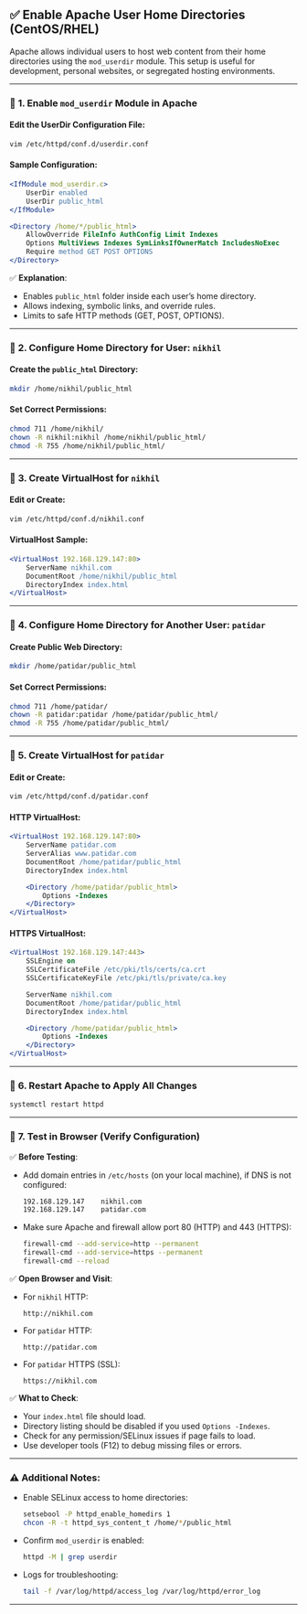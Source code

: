 
## ✅ **Enable Apache User Home Directories (CentOS/RHEL)**

Apache allows individual users to host web content from their home directories using the `mod_userdir` module. This setup is useful for development, personal websites, or segregated hosting environments.

---

### 🔹 **1. Enable `mod_userdir` Module in Apache**

#### Edit the UserDir Configuration File:
```bash
vim /etc/httpd/conf.d/userdir.conf
```

#### Sample Configuration:
```apache
<IfModule mod_userdir.c>
    UserDir enabled
    UserDir public_html
</IfModule>

<Directory /home/*/public_html>
    AllowOverride FileInfo AuthConfig Limit Indexes
    Options MultiViews Indexes SymLinksIfOwnerMatch IncludesNoExec
    Require method GET POST OPTIONS
</Directory>
```

✅ **Explanation**:
- Enables `public_html` folder inside each user’s home directory.
- Allows indexing, symbolic links, and override rules.
- Limits to safe HTTP methods (GET, POST, OPTIONS).

---

### 🔹 **2. Configure Home Directory for User: `nikhil`**

#### Create the `public_html` Directory:
```bash
mkdir /home/nikhil/public_html
```

#### Set Correct Permissions:
```bash
chmod 711 /home/nikhil/
chown -R nikhil:nikhil /home/nikhil/public_html/
chmod -R 755 /home/nikhil/public_html/
```

---

### 🔹 **3. Create VirtualHost for `nikhil`**

#### Edit or Create:
```bash
vim /etc/httpd/conf.d/nikhil.conf
```

#### VirtualHost Sample:
```apache
<VirtualHost 192.168.129.147:80>
    ServerName nikhil.com
    DocumentRoot /home/nikhil/public_html
    DirectoryIndex index.html
</VirtualHost>
```

---

### 🔹 **4. Configure Home Directory for Another User: `patidar`**

#### Create Public Web Directory:
```bash
mkdir /home/patidar/public_html
```

#### Set Correct Permissions:
```bash
chmod 711 /home/patidar/
chown -R patidar:patidar /home/patidar/public_html/
chmod -R 755 /home/patidar/public_html/
```

---

### 🔹 **5. Create VirtualHost for `patidar`**

#### Edit or Create:
```bash
vim /etc/httpd/conf.d/patidar.conf
```

#### HTTP VirtualHost:
```apache
<VirtualHost 192.168.129.147:80>
    ServerName patidar.com
    ServerAlias www.patidar.com
    DocumentRoot /home/patidar/public_html
    DirectoryIndex index.html

    <Directory /home/patidar/public_html>
        Options -Indexes
    </Directory>
</VirtualHost>
```

#### HTTPS VirtualHost:
```apache
<VirtualHost 192.168.129.147:443>
    SSLEngine on
    SSLCertificateFile /etc/pki/tls/certs/ca.crt
    SSLCertificateKeyFile /etc/pki/tls/private/ca.key

    ServerName nikhil.com
    DocumentRoot /home/patidar/public_html
    DirectoryIndex index.html

    <Directory /home/patidar/public_html>
        Options -Indexes
    </Directory>
</VirtualHost>
```

---

### 🔹 **6. Restart Apache to Apply All Changes**
```bash
systemctl restart httpd
```

---

### 🔹 **7. Test in Browser (Verify Configuration)**

✅ **Before Testing**:
- Add domain entries in `/etc/hosts` (on your local machine), if DNS is not configured:
  ```bash
  192.168.129.147    nikhil.com
  192.168.129.147    patidar.com
  ```
- Make sure Apache and firewall allow port 80 (HTTP) and 443 (HTTPS):
  ```bash
  firewall-cmd --add-service=http --permanent
  firewall-cmd --add-service=https --permanent
  firewall-cmd --reload
  ```

✅ **Open Browser and Visit**:

- For `nikhil` HTTP:
  ```
  http://nikhil.com
  ```

- For `patidar` HTTP:
  ```
  http://patidar.com
  ```

- For `patidar` HTTPS (SSL):
  ```
  https://nikhil.com
  ```

✅ **What to Check**:
- Your `index.html` file should load.
- Directory listing should be disabled if you used `Options -Indexes`.
- Check for any permission/SELinux issues if page fails to load.
- Use developer tools (F12) to debug missing files or errors.

---

### ⚠️ Additional Notes:

- Enable SELinux access to home directories:
  ```bash
  setsebool -P httpd_enable_homedirs 1
  chcon -R -t httpd_sys_content_t /home/*/public_html
  ```

- Confirm `mod_userdir` is enabled:
  ```bash
  httpd -M | grep userdir
  ```

- Logs for troubleshooting:
  ```bash
  tail -f /var/log/httpd/access_log /var/log/httpd/error_log
  ```

---
